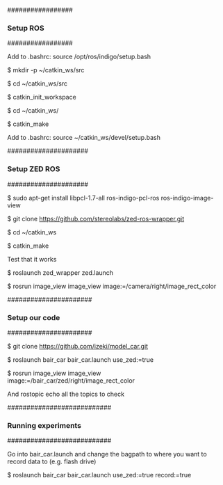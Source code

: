 #################
### Setup ROS ###
#################

Add to .bashrc: source /opt/ros/indigo/setup.bash

$ mkdir -p ~/catkin_ws/src

$ cd ~/catkin_ws/src

$ catkin_init_workspace

$ cd ~/catkin_ws/

$ catkin_make

Add to .bashrc: source ~/catkin_ws/devel/setup.bash

#####################
### Setup ZED ROS ###
#####################

$ sudo apt-get install libpcl-1.7-all ros-indigo-pcl-ros ros-indigo-image-view

$ git clone https://github.com/stereolabs/zed-ros-wrapper.git

$ cd ~/catkin_ws

$ catkin_make

Test that it works

$ roslaunch zed_wrapper zed.launch

$ rosrun image_view image_view image:=/camera/right/image_rect_color

######################
### Setup our code ###
######################

$ git clone https://github.com/izeki/model_car.git

$ roslaunch bair_car bair_car.launch use_zed:=true

$ rosrun image_view image_view image:=/bair_car/zed/right/image_rect_color

And rostopic echo all the topics to check

###########################
### Running experiments ###
###########################

Go into bair_car.launch and change the bagpath to where you want to record data to (e.g. flash drive)

$ roslaunch bair_car bair_car.launch use_zed:=true record:=true
